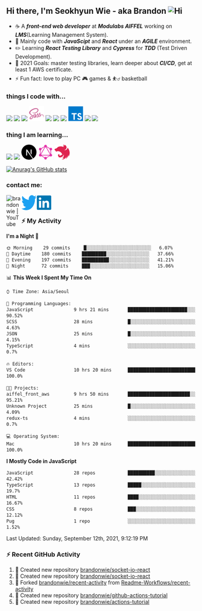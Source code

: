 ## Hi there, I'm Seokhyun Wie - aka Brandon <img src='https://qpluspicture.oss-cn-beijing.aliyuncs.com/6LjjQA/Hi.gif' alt='Hi' width="24"/>

- ☕ A _**front-end web developer**_ at _**Modulabs AIFFEL**_ working on _**LMS**_(Learning Management System).
- 🔄 Mainly code with _**JavaScipt**_ and _**React**_ under an _**AGILE**_ environment.
- ✏️ Learning _**React Testing Library**_ and _**Cypress**_ for _**TDD**_ (Test Driven Development).
- 🎯 2021 Goals: master testing libraries, learn deeper about _**CI/CD**_, get at least 1 AWS certificate.
- ⚡ Fun fact: love to play PC 🎮 games️ \& ⛹️‍♂️ basketball

### things I code with...

<img src="https://cdn.jsdelivr.net/gh/devicons/devicon/icons/vscode/vscode-original.svg" width="40px"> <img src="https://cdn.jsdelivr.net/gh/devicons/devicon@latest/icons/javascript/javascript-original.svg" width="40px"> <img src="https://cdn.jsdelivr.net/gh/devicons/devicon@latest/icons/react/react-original.svg" width="40px"> <img src="https://raw.githubusercontent.com/devicons/devicon/master/icons/sass/sass-original.svg" width="40px"> <img src="https://cdn.jsdelivr.net/gh/devicons/devicon@latest/icons/git/git-original.svg" width="40px"> <img src="https://cdn.jsdelivr.net/gh/devicons/devicon/icons/github/github-original.svg" width="40px"> <img src="https://cdn.jsdelivr.net/gh/devicons/devicon/icons/amazonwebservices/amazonwebservices-original.svg" width="40px"> <img src="https://raw.githubusercontent.com/devicons/devicon/master/icons/typescript/typescript-original.svg" width="40px"> <img src="https://cdn.jsdelivr.net/gh/devicons/devicon@latest/icons/mongodb/mongodb-original.svg" width="40px"> <img src="https://cdn.jsdelivr.net/gh/devicons/devicon@latest/icons/nodejs/nodejs-plain.svg" width="40px">

### thing I am learning...

<img src="https://cdn.jsdelivr.net/gh/devicons/devicon/icons/jest/jest-plain.svg" width="40px"> <img src="https://icons-for-free.com/iconfiles/png/512/cypress-1324440144114984250.png" width="40px"> <img src="https://raw.githubusercontent.com/devicons/devicon/master/icons/nextjs/nextjs-original.svg" width="40px"> <img src="https://raw.githubusercontent.com/devicons/devicon/master/icons/graphql/graphql-plain.svg" width="40px"> <img src="https://raw.githubusercontent.com/devicons/devicon/master/icons/nestjs/nestjs-plain.svg" width="40px">

<!-- GitHub Stats -->

[![Anurag's GitHub stats](https://github-readme-stats.vercel.app/api?username=brandonwie&show_icons=true&title_color=ffc857&icon_color=8ac926&text_color=daf7dc&bg_color=151515&hide=stars&custom_title=Brandon's GitHub Stats)](https://github.com/anuraghazra/github-readme-stats)

### contact me:

[<img align="left" alt="brandonwie | YouTube" width="40px" src="https://iconape.com/wp-content/png_logo_vector/youtube-social-white-squircle.png" />][youtube] [<img align="left" alt="brandonwie | Twitter" width="40px" src="https://raw.githubusercontent.com/devicons/devicon/master/icons/twitter/twitter-original.svg" />][twitter] [<img align="left" alt="brandonwie | LinkedIn" width="40px" src="https://raw.githubusercontent.com/devicons/devicon/master/icons/linkedin/linkedin-original.svg" />][linkedin]

<br />
<br />

### ⚡ My Activity

<!--START_SECTION:waka-->
**I'm a Night 🦉** 

```text
🌞 Morning    29 commits     █░░░░░░░░░░░░░░░░░░░░░░░░   6.07% 
🌆 Daytime    180 commits    █████████░░░░░░░░░░░░░░░░   37.66% 
🌃 Evening    197 commits    ██████████░░░░░░░░░░░░░░░   41.21% 
🌙 Night      72 commits     ███░░░░░░░░░░░░░░░░░░░░░░   15.06%

```


📊 **This Week I Spent My Time On** 

```text
⌚︎ Time Zone: Asia/Seoul

💬 Programming Languages: 
JavaScript               9 hrs 21 mins       ██████████████████████░░░   90.52% 
SCSS                     28 mins             █░░░░░░░░░░░░░░░░░░░░░░░░   4.63% 
JSON                     25 mins             █░░░░░░░░░░░░░░░░░░░░░░░░   4.15% 
TypeScript               4 mins              ░░░░░░░░░░░░░░░░░░░░░░░░░   0.7%

🔥 Editors: 
VS Code                  10 hrs 20 mins      █████████████████████████   100.0%

🐱‍💻 Projects: 
aiffel_front_aws         9 hrs 50 mins       ███████████████████████░░   95.21% 
Unknown Project          25 mins             █░░░░░░░░░░░░░░░░░░░░░░░░   4.09% 
redux-ts                 4 mins              ░░░░░░░░░░░░░░░░░░░░░░░░░   0.7%

💻 Operating System: 
Mac                      10 hrs 20 mins      █████████████████████████   100.0%

```

**I Mostly Code in JavaScript** 

```text
JavaScript               28 repos            ██████████░░░░░░░░░░░░░░░   42.42% 
TypeScript               13 repos            █████░░░░░░░░░░░░░░░░░░░░   19.7% 
HTML                     11 repos            ████░░░░░░░░░░░░░░░░░░░░░   16.67% 
CSS                      8 repos             ███░░░░░░░░░░░░░░░░░░░░░░   12.12% 
Pug                      1 repo              ░░░░░░░░░░░░░░░░░░░░░░░░░   1.52%

```



<!--END_SECTION:waka-->

<!--RECENT_ACTIVITY:last_update-->
Last Updated: Sunday, September 12th, 2021, 9:12:19 PM
<!--RECENT_ACTIVITY:last_update_end-->

### ⚡ Recent GitHub Activity

<!--RECENT_ACTIVITY:start-->
1. 📔 Created new repository [brandonwie/socket-io-react](https://github.com/brandonwie/socket-io-react)
2. 📔 Created new repository [brandonwie/socket-io-react](https://github.com/brandonwie/socket-io-react)
3. 🔱 Forked [brandonwie/recent-activity](https://github.com/brandonwie/recent-activity) from [Readme-Workflows/recent-activity](https://github.com/Readme-Workflows/recent-activity)
4. 📔 Created new repository [brandonwie/github-actions-tutorial](https://github.com/brandonwie/github-actions-tutorial)
5. 📔 Created new repository [brandonwie/actions-tutorial](https://github.com/brandonwie/actions-tutorial)
<!--RECENT_ACTIVITY:end-->

[youtube]: https://www.youtube.com/channel/UC7tk3UT7nn3cZNC2KBdb-4Q
[linkedin]: https://linkedin.com/in/brandonwie
[twitter]: https://twitter.com/brandonwie
